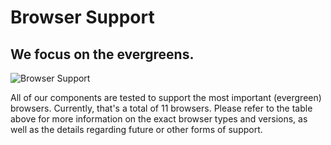 # Browser Support

## We focus on the evergreens.

![Browser Support](assets/1_setup/3_scale-for-developers/Browser-support-scale.png)

All of our components are tested to support the most important (evergreen) browsers. Currently, that's a total of 11 browsers.
Please refer to the table above for more information on the exact browser types and versions, as well as the details regarding future or other forms of support.